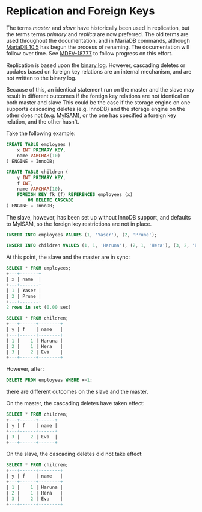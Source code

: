 # Replication and Foreign Keys

The terms <em>master</em> and <em>slave</em> have historically been used in replication, but the terms terms <em>primary</em> and <em>replica</em> are now preferred. The old terms are used throughout the documentation, and in MariaDB commands, although [MariaDB 10.5](/kb/en/what-is-mariadb-105/) has begun the process of renaming. The documentation will follow over time. See [MDEV-18777](https://jira.mariadb.org/browse/MDEV-18777) to follow progress on this effort.

Replication is based upon the [binary log](/mariadb-administration/server-monitoring-logs/binary-log/).  However, cascading deletes or updates based on foreign key relations are an internal mechanism, and are not written to the binary log.

Because of this, an identical statement run on the master and the slave may result in different outcomes if the foreign key relations are not identical on both master and slave This could be the case if the storage engine on one supports cascading deletes (e.g. InnoDB) and the storage engine on the other does not (e.g. MyISAM), or the one has specified a foreign key relation, and the other hasn't.

Take the following example:

```sql
CREATE TABLE employees (
    x INT PRIMARY KEY,
    name VARCHAR(10)
) ENGINE = InnoDB;

CREATE TABLE children (
    y INT PRIMARY KEY,
    f INT,
    name VARCHAR(10),
    FOREIGN KEY fk (f) REFERENCES employees (x)
        ON DELETE CASCADE
) ENGINE = InnoDB;
```

The slave, however, has been set up without InnoDB support, and defaults to MyISAM, so the foreign key restrictions are not in place.

```sql
INSERT INTO employees VALUES (1, 'Yaser'), (2, 'Prune');

INSERT INTO children VALUES (1, 1, 'Haruna'), (2, 1, 'Hera'), (3, 2, 'Eva');
```

At this point, the slave and the master are in sync:

```sql
SELECT * FROM employees;
+---+-------+
| x | name  |
+---+-------+
| 1 | Yaser |
| 2 | Prune |
+---+-------+
2 rows in set (0.00 sec)

SELECT * FROM children;
+---+------+--------+
| y | f    | name   |
+---+------+--------+
| 1 |    1 | Haruna |
| 2 |    1 | Hera   |
| 3 |    2 | Eva    |
+---+------+--------+
```

However, after:

```sql
DELETE FROM employees WHERE x=1;
```

there are different outcomes on the slave and the master.

On the master, the cascading deletes have taken effect:

```sql
SELECT * FROM children;
+---+------+------+
| y | f    | name |
+---+------+------+
| 3 |    2 | Eva  |
+---+------+------+
```

On the slave, the cascading deletes did not take effect:

```sql
SELECT * FROM children;
+---+------+--------+
| y | f    | name   |
+---+------+--------+
| 1 |    1 | Haruna |
| 2 |    1 | Hera   |
| 3 |    2 | Eva    |
+---+------+--------+
```